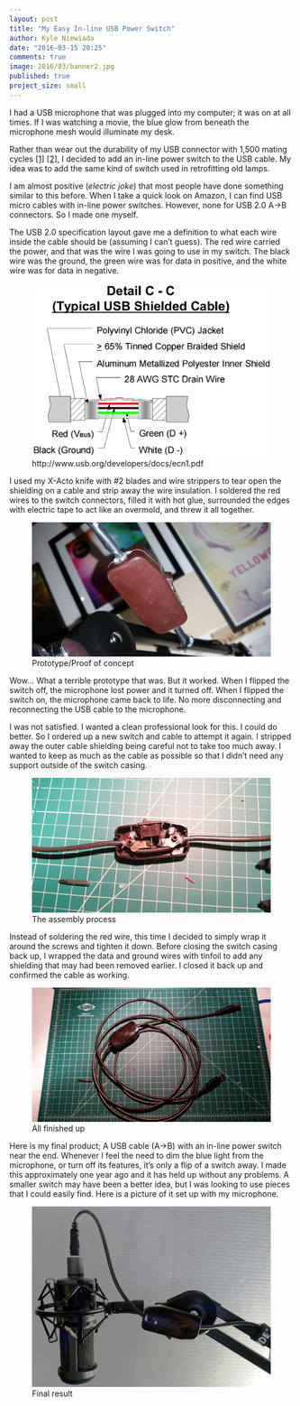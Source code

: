 ```yaml
---
layout: post
title: "My Easy In-line USB Power Switch"
author: Kyle Niewiada
date: "2016-03-15 20:25"
comments: true
image: 2016/03/banner2.jpg
published: true
project_size: small
---
```


<p class="intro"><span class="dropcap">I</span> had a USB microphone that was plugged into my computer; it was on at all times. If I was watching a movie, the blue glow from beneath the microphone mesh would illuminate my desk.</p>

Rather than wear out the durability of my USB connector with 1,500 mating cycles [\[1\]](http://www.usb.org/developers/docs/devclass_docs/CabConn20.pdf) [\[2\]](https://gct.co/usb-connectors/), I decided to add an in-line power switch to the USB cable. My idea was to add the same kind of switch used in retrofitting old lamps.

I am almost positive (*electric joke*) that most people have done something similar to this before. When I take a quick look on Amazon, I can find USB micro cables with in-line power switches. However, none for USB 2.0 A->B connectors. So I made one myself.

The USB 2.0 specification layout gave me a definition to what each wire inside the cable should be (assuming I can’t guess). The red wire carried the power, and that was the wire I was going to use in my switch. The black wire was the ground, the green wire was for data in positive, and the white wire was for data in negative.

<figure>
  <img src='/assets/img/2016/03/layout.png'>
  <figcaption>http://www.usb.org/developers/docs/ecn1.pdf</figcaption>
</figure>

I used my X-Acto knife with \#2 blades and wire strippers to tear open the shielding on a cable and strip away the wire insulation. I soldered the red wires to the switch connectors, filled it with hot glue, surrounded the edges with electric tape to act like an overmold, and threw it all together.

<figure>
  <img src='/assets/img/2016/03/prototype.jpg'>
  <figcaption>Prototype/Proof of concept</figcaption>
</figure>

Wow… What a terrible prototype that was. But it worked. When I flipped the switch off, the microphone lost power and it turned off. When I flipped the switch on, the microphone came back to life. No more disconnecting and reconnecting the USB cable to the microphone.

I was not satisfied. I wanted a clean professional look for this. I could do better. So I ordered up a new switch and cable to attempt it again.
I stripped away the outer cable shielding being careful not to take too much away. I wanted to keep as much as the cable as possible so that I didn’t need any support outside of the switch casing.

<figure>
  <img src='/assets/img/2016/03/assembly.jpg'>
  <figcaption>The assembly process</figcaption>
</figure>

Instead of soldering the red wire, this time I decided to simply wrap it around the screws and tighten it down. Before closing the switch casing back up, I wrapped the data and ground wires with tinfoil to add any shielding that may had been removed earlier. I closed it back up and confirmed the cable as working.

<figure>
  <img src='/assets/img/2016/03/final.jpg'>
  <figcaption>All finished up</figcaption>
</figure>

Here is my final product; A USB cable (A->B) with an in-line power switch near the end. Whenever I feel the need to dim the blue light from the microphone, or turn off its features, it’s only a flip of a switch away. I made this approximately one year ago and it has held up without any problems. A smaller switch may have been a better idea, but I was looking to use pieces that I could easily find. Here is a picture of it set up with my microphone.

<figure>
  <img src='/assets/img/2016/03/banner2.jpg'>
  <figcaption>Final result</figcaption>
</figure>
